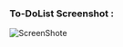 ### To-DoList Screenshot :
![ScreenShote](https://user-images.githubusercontent.com/71559182/177058355-a77d311d-25d5-4fb0-a233-59b273f76f51.png)
